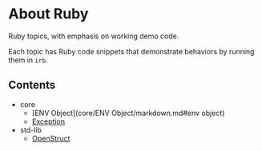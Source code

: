 <!-- >>>>>> BEGIN GENERATED FILE (include): SOURCE README.template.md -->
<!-- >>>>>> BEGIN INCLUDED FILE (markdown): SOURCE include_files/contents.md -->
# About Ruby

Ruby topics, with emphasis on working demo code.

Each topic has Ruby code snippets that demonstrate behaviors by running them in <code>irb</code>.

## Contents
- core
  - [ENV Object](core/ENV Object/markdown.md#env object)
  - [Exception](core/Exception/markdown.md#exception)
- std-lib
  - [OpenStruct](std-lib/OpenStruct/markdown.md#openstruct)
<!-- <<<<<< END INCLUDED FILE (markdown): SOURCE include_files/contents.md -->
<!-- <<<<<< END GENERATED FILE (include): SOURCE README.template.md -->

